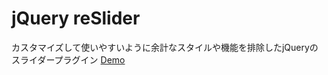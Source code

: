 # jQuery reSlider
カスタマイズして使いやすいように余計なスタイルや機能を排除したjQueryのスライダープラグイン
<a href="http://y-kogawa.github.io/jquery.re-slider/build/" target="_blank">Demo</a>
